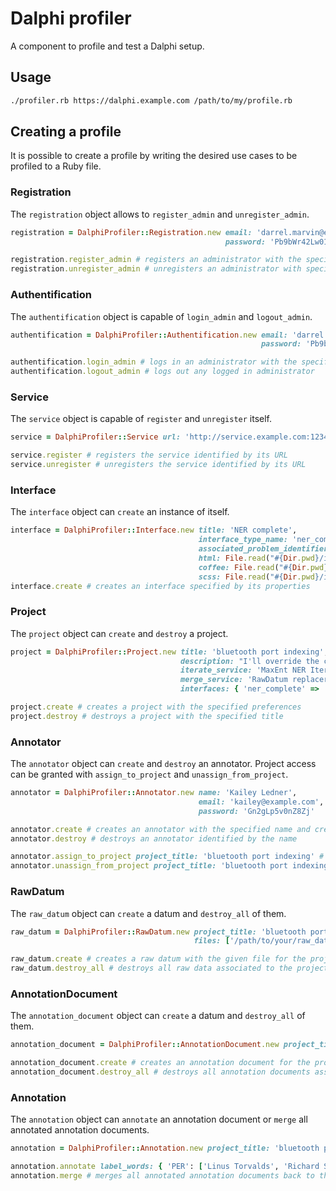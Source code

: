 # Dalphi profiler

A component to profile and test a Dalphi setup.

## Usage

```bash
./profiler.rb https://dalphi.example.com /path/to/my/profile.rb
```

## Creating a profile

It is possible to create a profile by writing the desired use cases to be profiled to a Ruby file.

### Registration

The `registration` object allows to `register_admin` and `unregister_admin`.

```ruby
registration = DalphiProfiler::Registration.new email: 'darrel.marvin@example.com',
                                                password: 'Pb9bWr42Lw01Vm'

registration.register_admin # registers an administrator with the specified credentials
registration.unregister_admin # unregisters an administrator with specified email
```

### Authentification

The `authentification` object is capable of `login_admin` and `logout_admin`.

```ruby
authentification = DalphiProfiler::Authentification.new email: 'darrel.marvin@example.com',
                                                        password: 'Pb9bWr42Lw01Vm'

authentification.login_admin # logs in an administrator with the specified credentials
authentification.logout_admin # logs out any logged in administrator
```

### Service

The `service` object is capable of `register` and `unregister` itself.

```ruby
service = DalphiProfiler::Service url: 'http://service.example.com:1234/api/v1'

service.register # registers the service identified by its URL
service.unregister # unregisters the service identified by its URL
```

### Interface

The `interface` object can `create` an instance of itself.

```ruby
interface = DalphiProfiler::Interface.new title: 'NER complete',
                                          interface_type_name: 'ner_complete',
                                          associated_problem_identifiers: 'ner',
                                          html: File.read("#{Dir.pwd}/interface.html"),
                                          coffee: File.read("#{Dir.pwd}/interface.coffee"),
                                          scss: File.read("#{Dir.pwd}/interface.scss")
interface.create # creates an interface specified by its properties
```

### Project

The `project` object can `create` and `destroy` a project.

```ruby
project = DalphiProfiler::Project.new title: 'bluetooth port indexing',
                                      description: "I'll override the cross-platform IB panel, that should bus the JSON interface!",
                                      iterate_service: 'MaxEnt NER Iterator (synchronous)',
                                      merge_service: 'RawDatum replacer (synchronous)',
                                      interfaces: { 'ner_complete' => 'NER complete' }

project.create # creates a project with the specified preferences
project.destroy # destroys a project with the specified title
```

### Annotator

The `annotator` object can `create` and `destroy` an annotator.
Project access can be granted with `assign_to_project` and `unassign_from_project`.

```ruby
annotator = DalphiProfiler::Annotator.new name: 'Kailey Ledner',
                                          email: 'kailey@example.com',
                                          password: 'Gn2gLp5v0nZ8Zj'

annotator.create # creates an annotator with the specified name and credentials
annotator.destroy # destroys an annotator identified by the name

annotator.assign_to_project project_title: 'bluetooth port indexing' # assignes the annotator identified by the name and email to the project identified by its title
annotator.unassign_from_project project_title: 'bluetooth port indexing' # unassignes the annotator identified by its name from the project identified by its title
```

### RawDatum

The `raw_datum` object can `create` a datum and `destroy_all` of them.

```ruby
raw_datum = DalphiProfiler::RawDatum.new project_title: 'bluetooth port indexing',
                                         files: ['/path/to/your/raw_datum_1.json', '/path/to/your/raw_datum_2.json']

raw_datum.create # creates a raw datum with the given file for the project with the specified project title
raw_datum.destroy_all # destroys all raw data associated to the project with the given title
```

### AnnotationDocument

The `annotation_document` object can `create` a datum and `destroy_all` of them.

```ruby
annotation_document = DalphiProfiler::AnnotationDocument.new project_title: 'bluetooth port indexing'

annotation_document.create # creates an annotation document for the project with the specified project title
annotation_document.destroy_all # destroys all annotation documents associated to the project with the given title
```

### Annotation

The `annotation` object can `annotate` an annotation document or `merge` all annotated annotation documents.

```ruby
annotation = DalphiProfiler::Annotation.new project_title: 'bluetooth port indexing'

annotation.annotate label_words: { 'PER': ['Linus Torvalds', 'Richard Stallman'], 'COM': ['Linux Foundation', 'Canonical'] } # annotates one annotation document with the given words for the coresponding labels
annotation.merge # merges all annotated annotation documents back to the corresponding raw datum
```
